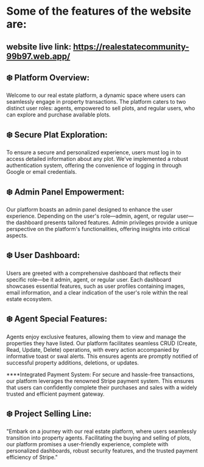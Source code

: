 # Some of the features of the website are:

## website live link: https://realestatecommunity-99b97.web.app/

## ❄️ Platform Overview:
Welcome to our real estate platform, a dynamic space where users can seamlessly engage in property transactions. The platform caters to two distinct user roles: agents, empowered to sell plots, and regular users, who can explore and purchase available plots.

## ❄️ Secure Plat Exploration:
To ensure a secure and personalized experience, users must log in to access detailed information about any plot. We've implemented a robust authentication system, offering the convenience of logging in through Google or email credentials.

## ❄️ Admin Panel Empowerment:
Our platform boasts an admin panel designed to enhance the user experience. Depending on the user's role—admin, agent, or regular user—the dashboard presents tailored features. Admin privileges provide a unique perspective on the platform's functionalities, offering insights into critical aspects.

 ## ❄️ User Dashboard:
Users are greeted with a comprehensive dashboard that reflects their specific role—be it admin, agent, or regular user. Each dashboard showcases essential features, such as user profiles containing images, email information, and a clear indication of the user's role within the real estate ecosystem.

## ❄️ Agent Special Features:
Agents enjoy exclusive features, allowing them to view and manage the properties they have listed. Our platform facilitates seamless CRUD (Create, Read, Update, Delete) operations, with every action accompanied by informative toast or swal alerts. This ensures agents are promptly notified of successful property additions, deletions, or updates.

****Integrated Payment System:
For secure and hassle-free transactions, our platform leverages the renowned Stripe payment system. This ensures that users can confidently complete their purchases and sales with a widely trusted and efficient payment gateway.

## ❄️ Project Selling Line:
"Embark on a journey with our real estate platform, where users seamlessly transition into property agents. Facilitating the buying and selling of plots, our platform promises a user-friendly experience, complete with personalized dashboards, robust security features, and the trusted payment efficiency of Stripe."
